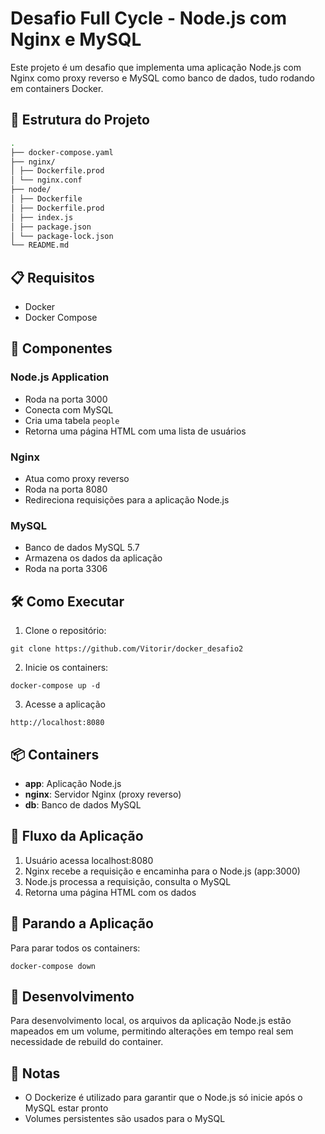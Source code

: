 # Desafio Full Cycle - Node.js com Nginx e MySQL

Este projeto é um desafio que implementa uma aplicação Node.js com Nginx como proxy reverso e MySQL como banco de dados, tudo rodando em containers Docker.

## 🚀 Estrutura do Projeto

```bash
.
├── docker-compose.yaml
├── nginx/
│ ├── Dockerfile.prod
│ └── nginx.conf
├── node/
│ ├── Dockerfile
│ ├── Dockerfile.prod
│ ├── index.js
│ ├── package.json
│ └── package-lock.json
└── README.md
```

## 📋 Requisitos

- Docker
- Docker Compose

## 🔧 Componentes

### Node.js Application
- Roda na porta 3000
- Conecta com MySQL
- Cria uma tabela `people`
- Retorna uma página HTML com uma lista de usuários

### Nginx
- Atua como proxy reverso
- Roda na porta 8080
- Redireciona requisições para a aplicação Node.js

### MySQL
- Banco de dados MySQL 5.7
- Armazena os dados da aplicação
- Roda na porta 3306

## 🛠️ Como Executar

1. Clone o repositório:
```
git clone https://github.com/Vitorir/docker_desafio2
```

2. Inicie os containers:
```
docker-compose up -d
```

3. Acesse a aplicação
```
http://localhost:8080
```

## 📦 Containers

- **app**: Aplicação Node.js
- **nginx**: Servidor Nginx (proxy reverso)
- **db**: Banco de dados MySQL


## 🔀 Fluxo da Aplicação

1. Usuário acessa localhost:8080
2. Nginx recebe a requisição e encaminha para o Node.js (app:3000)
3. Node.js processa a requisição, consulta o MySQL
4. Retorna uma página HTML com os dados

## 🛑 Parando a Aplicação

Para parar todos os containers:
```
docker-compose down
```


## 🔨 Desenvolvimento

Para desenvolvimento local, os arquivos da aplicação Node.js estão mapeados em um volume, permitindo alterações em tempo real sem necessidade de rebuild do container.

## 📝 Notas

- O Dockerize é utilizado para garantir que o Node.js só inicie após o MySQL estar pronto
- Volumes persistentes são usados para o MySQL
